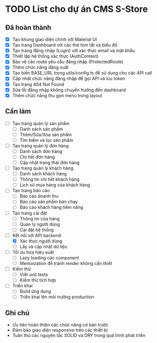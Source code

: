 # TODO List cho dự án CMS S-Store

## Đã hoàn thành

- [x] Tạo khung giao diện chính với Material UI
- [x] Tạo trang Dashboard với các thẻ tóm tắt và biểu đồ
- [x] Tạo trang đăng nhập (Login) với xác thực email và mật khẩu
- [x] Thiết lập hệ thống xác thực (AuthContext)
- [x] Bảo vệ các route yêu cầu đăng nhập (ProtectedRoute)
- [x] Thêm chức năng đăng xuất
- [x] Tạo biến BASE_URL trong utils/config.ts để sử dụng cho các API call
- [x] Cập nhật chức năng đăng nhập để gọi API và lưu token
- [x] Tạo trang 404 Not Found
- [x] Sửa lỗi đăng nhập không chuyển hướng đến dashboard
- [x] Thêm chức năng thu gọn menu trong layout

## Cần làm

- [ ] Tạo trang quản lý sản phẩm
  - [ ] Danh sách sản phẩm
  - [ ] Thêm/Sửa/Xóa sản phẩm
  - [ ] Tìm kiếm và lọc sản phẩm

- [ ] Tạo trang quản lý đơn hàng
  - [ ] Danh sách đơn hàng
  - [ ] Chi tiết đơn hàng
  - [ ] Cập nhật trạng thái đơn hàng

- [ ] Tạo trang quản lý khách hàng
  - [ ] Danh sách khách hàng
  - [ ] Thông tin chi tiết khách hàng
  - [ ] Lịch sử mua hàng của khách hàng

- [ ] Tạo trang báo cáo
  - [ ] Báo cáo doanh thu
  - [ ] Báo cáo sản phẩm bán chạy
  - [ ] Báo cáo khách hàng tiềm năng

- [ ] Tạo trang cài đặt
  - [ ] Thông tin cửa hàng
  - [ ] Quản lý người dùng
  - [ ] Cài đặt hệ thống

- [ ] Kết nối với API backend
  - [x] Xác thực người dùng
  - [ ] Lấy và cập nhật dữ liệu

- [ ] Tối ưu hóa hiệu suất
  - [ ] Lazy loading các component
  - [ ] Memoization để tránh render không cần thiết

- [ ] Kiểm thử
  - [ ] Viết unit tests
  - [ ] Kiểm thử tích hợp

- [ ] Triển khai
  - [ ] Build ứng dụng
  - [ ] Triển khai lên môi trường production

## Ghi chú

- Ưu tiên hoàn thiện các chức năng cơ bản trước
- Đảm bảo giao diện responsive trên các thiết bị
- Tuân thủ các nguyên tắc SOLID và DRY trong quá trình phát triển
